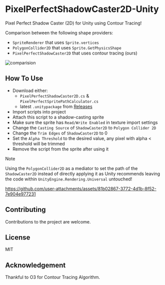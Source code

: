 # PixelPerfectShadowCaster2D-Unity
Pixel Perfect Shadow Caster (2D) for Unity using Contour Tracing!

Comparison between the following shape providers:
- `SpriteRenderer` that uses `Sprite.vertices`
- `PolygonCollider2D` that uses `Sprite.GetPhysicsShape`
- `PixelPerfectShadowCaster2D` that uses contour tracing (ours)
  
![comparision](https://github.com/user-attachments/assets/6381d40f-2a91-44b7-bf5f-2922bb0c8e7b)

## How To Use
- Download either:
  - `PixelPerfectShadowCaster2D.cs` & `PixelPerfectSpritePathCalculator.cs`
  - latest `.unitypackage` from [Releases](https://github.com/aniketrajnish/PixelPerfectShadowCaster2D-Unity/releases)
- Import scripts into project
- Attach this script to a shadow-casting sprite
- Make sure the sprite has `Read/Write Enabled` in texture import settings
- Change the `Casting Source` of `ShadowCaster2D` to `Polygon Collider 2D`
- Change the `Trim Edges` of `ShadowCaster2D` to 0
- Set the `Alpha Threshold` to the desired value, any pixel with alpha < threshold will be trimmed
- Remove the script from the sprite after using it

> [!NOTE]
> Using the `PolygonCollider2D` as a mediator to set the path of the `ShadowCaster2D` instead of directly applying it as Unity recommends leaving the code within `UnityEngine.Rendering.Universal` untouched!

https://github.com/user-attachments/assets/81b02867-3772-4d1b-8f52-7e904e977231

## Contributing
Contributions to the project are welcome.

## License
MIT

## Acknowledgement
Thankful to O3 for Contour Tracing Algorithm.
